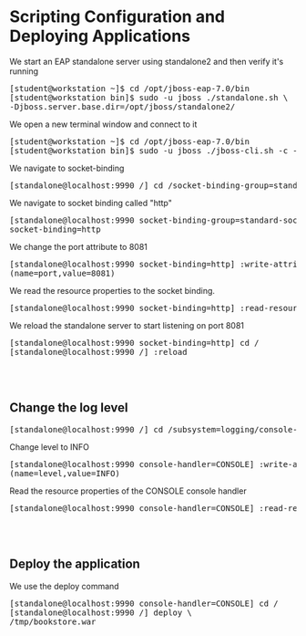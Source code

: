 # Scripting Configuration and Deploying Applications

We start an EAP standalone server using standalone2 and then verify it's running
<pre>
[student@workstation ~]$ cd /opt/jboss-eap-7.0/bin
[student@workstation bin]$ sudo -u jboss ./standalone.sh \
-Djboss.server.base.dir=/opt/jboss/standalone2/
</pre>

We open a new terminal window and connect to it
<pre>
[student@workstation ~]$ cd /opt/jboss-eap-7.0/bin
[student@workstation bin]$ sudo -u jboss ./jboss-cli.sh -c --controller=localhost:9990
</pre>

We navigate to socket-binding 
<pre>
[standalone@localhost:9990 /] cd /socket-binding-group=standard-sockets
</pre>

We navigate to socket binding called "http"
<pre>
[standalone@localhost:9990 socket-binding-group=standard-sockets] cd \
socket-binding=http
</pre>

We change the port attribute to 8081
<pre>
[standalone@localhost:9990 socket-binding=http] :write-attribute\
(name=port,value=8081)
</pre>

We read the resource properties to the socket binding.
<pre>
[standalone@localhost:9990 socket-binding=http] :read-resource
</pre>

We reload the standalone server to start listening on port 8081
<pre>
[standalone@localhost:9990 socket-binding=http] cd /
[standalone@localhost:9990 /] :reload
</pre>
<br><br>


## Change the log level

<pre>
[standalone@localhost:9990 /] cd /subsystem=logging/console-handler=CONSOLE
</pre>

Change level to INFO
<pre>
[standalone@localhost:9990 console-handler=CONSOLE] :write-attribute\
(name=level,value=INFO)
</pre>

Read the resource properties of the CONSOLE console handler
<pre>
[standalone@localhost:9990 console-handler=CONSOLE] :read-resource
</pre>
<br><br>


## Deploy the application
We use the deploy command
<pre>
[standalone@localhost:9990 console-handler=CONSOLE] cd /
[standalone@localhost:9990 /] deploy \
/tmp/bookstore.war 
</pre>